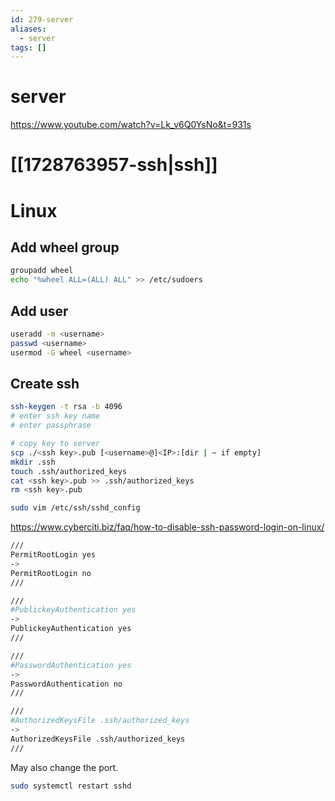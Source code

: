 ```yaml
---
id: 279-server
aliases:
  - server
tags: []
---
```


# server
https://www.youtube.com/watch?v=Lk_v6Q0YsNo&t=931s

# [[1728763957-ssh|ssh]]

# Linux

## Add wheel group

```bash
groupadd wheel
echo "%wheel ALL=(ALL) ALL" >> /etc/sudoers
```
## Add user

```bash
useradd -m <username>
passwd <username>
usermod -G wheel <username>
```

## Create ssh
```bash
ssh-keygen -t rsa -b 4096
# enter ssh key name
# enter passphrase

# copy key to server
scp ./<ssh key>.pub [<username>@]<IP>:[dir | ~ if empty]
mkdir .ssh
touch .ssh/authorized_keys
cat <ssh key>.pub >> .ssh/authorized_keys
rm <ssh key>.pub
```
```bash
sudo vim /etc/ssh/sshd_config
```

https://www.cyberciti.biz/faq/how-to-disable-ssh-password-login-on-linux/

```bash
///
PermitRootLogin yes
->
PermitRootLogin no
///

///
#PublickeyAuthentication yes
->
PublickeyAuthentication yes
///

///
#PasswordAuthentication yes
->
PasswordAuthentication no
///

///
#AuthorizedKeysFile .ssh/authorized_keys
->
AuthorizedKeysFile .ssh/authorized_keys
///
```

May also change the port.

```bash
sudo systemctl restart sshd
```
